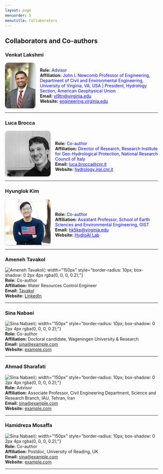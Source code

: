 ```yaml
---
layout: page
menuorder: 5
menutitle: Collaborators
---
```


## Collaborators and Co-authors

### Venkat Lakshmi

<div style="display: flex; align-items: center;">
  <img src="https://raw.githubusercontent.com/MohammadSaeedi-wrm/mohammadsaeedi-wrm.github.io/main/images/Lakshmi01-580x870.jpg" 
       alt="Venkat Lakshmi" 
       style="width: 170px; height: 150px; border-radius: 10px; object-fit: cover; box-shadow: 0 2px 4px rgba(0, 0, 0, 0.2); margin-right: 15px;">
  <div>
    <strong>Role:</strong> <span style="color: blue;">Advisor</span><br>
    <strong>Affiliation:</strong> <span style="color: blue;">John L Newcomb Professor of Engineering, Department of Civil and Environmental Engineering, University of Virginia, VA, USA | President, Hydrology Section, American Geophysical Union</span><br>
    <strong>Email:</strong> <a href="mailto:vl9tn@virginia.edu" style="color: blue;">vl9tn@virginia.edu</a><br>
    <strong>Website:</strong> <a href="https://engineering.virginia.edu/faculty/venkataraman-lakshmi" style="color: blue;">engineering.virginia.edu</a>
  </div>
</div>

---

### Luca Brocca

<div style="display: flex; align-items: center;">
  <img src="https://raw.githubusercontent.com/MohammadSaeedi-wrm/mohammadsaeedi-wrm.github.io/main/images/Luca.jpg" 
       alt="Luca Brocca" 
       style="width: 150px; height: 150px; border-radius: 10px; object-fit: cover; box-shadow: 0 2px 4px rgba(0, 0, 0, 0.2); margin-right: 15px;">
  <div>
    <br>
    <strong>Role:</strong> <span style="color: blue;">Co-author  </span><br>
    <strong>Affiliation:</strong> <span style="color: blue;">Director of Research, Research Institute for Geo-Hydrological Protection, National Research Council of Italy  </span><br>
    <strong>Email:</strong> <a href="mailto:luca.brocca@cnr.it" style="color: blue;">luca.brocca@cnr.it</a><br>
    <strong>Website:</strong> <a href="http://hydrology.irpi.cnr.it/people/luca-brocca/" style="color: blue;">hydrology.irpi.cnr.it</a>
  </div>
</div>



---
### Hyunglok Kim

<div style="display: flex; align-items: center;">
  <img src="https://raw.githubusercontent.com/MohammadSaeedi-wrm/mohammadsaeedi-wrm.github.io/main/images/Hyunglok-Kim.png" 
       alt="Hyunglok-Kim" 
       style="width: 150px; height: 150px; border-radius: 10px; object-fit: cover; box-shadow: 0 2px 4px rgba(0, 0, 0, 0.2); margin-right: 15px;">
  <div>
    <br>
    <strong>Role:</strong> <span style="color: blue;">Co-author  </span><br>
    <strong>Affiliation:</strong> <span style="color: blue;">Assistant Professor, School of Earth Sciences and Environmental Engineering, GIST   </span><br>
    <strong>Email:</strong> <a href="mailto:hk5kp@virginia.edu" style="color: blue;">hk5kp@virginia.edu</a><br>
    <strong>Website:</strong> <a href="https://hyunglok-kim.github.io/" style="color: blue;">HydroAI Lab</a>
  </div>
</div>

---
### Ameneh Tavakol
![Ameneh Tavakol](images/venkat_lakshmi.jpg){: width="150px" style="border-radius: 10px; box-shadow: 0 2px 4px rgba(0, 0, 0, 0.2);"}  
**Role:** Co-author  
**Affiliation:** Water Resources Control Engineer  
**Email:** [Tavakol](mailto:)  
**Website:** [LinkedIn](https://www.linkedin.com/in/ameneh-tavakol-b07199b1/)

---

### Sina Nabaei
![Sina Nabaei](images/sina_nabaei.jpg){: width="150px" style="border-radius: 10px; box-shadow: 0 2px 4px rgba(0, 0, 0, 0.2);"}  
**Role:** Co-author  
**Affiliation:** Doctoral candidate, Wageningen University & Research  
**Email:** [sina@example.com](mailto:sina@example.com)  
**Website:** [example.com](https://example.com)

---

### Ahmad Sharafati
![Sina Nabaei](images/sina_nabaei.jpg){: width="150px" style="border-radius: 10px; box-shadow: 0 2px 4px rgba(0, 0, 0, 0.2);"}  
**Role:** Advisor  
**Affiliation:** Associate Professor, Civil Engineering Department, Science and Research Branch, IAU, Tehran, Iran  
**Email:** [sina@example.com](mailto:sina@example.com)  
**Website:** [example.com](https://example.com)

---
### Hamidreza Mosaffa
![Sina Nabaei](images/sina_nabaei.jpg){: width="150px" style="border-radius: 10px; box-shadow: 0 2px 4px rgba(0, 0, 0, 0.2);"}  
**Role:** Co-author  
**Affiliation:** Postdoc, University of Reading, UK    
**Email:** [sina@example.com](mailto:sina@example.com)  
**Website:** [example.com](https://example.com)

---
